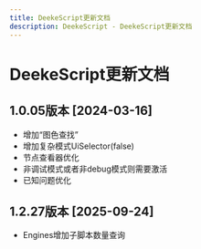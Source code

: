 ```yaml
---
title: DeekeScript更新文档
description: DeekeScript - DeekeScript更新文档
---
```


# DeekeScript更新文档

## 1.0.05版本 [2024-03-16]

* 增加“图色查找”
* 增加复杂模式UiSelector(false)
* 节点查看器优化
* 非调试模式或者非debug模式则需要激活
* 已知问题优化

## 1.2.27版本 [2025-09-24]

* Engines增加子脚本数量查询

